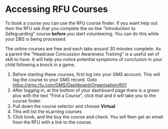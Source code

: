 # Accessing RFU Courses

To book a course you can use the RFU course finder. If you want help out then the RFU ask that you complete the on line "Introduction to Safeguarding" course **before** you start volunteering. You can do this while your DBS is being processed.

The online courses are free and each take around 30 minutes complete. As a parent the "Headcase Concussion Awareness Training" is a useful set of skill to have. It will help you notice potential symptoms of conclusion in your child following a knock in a game.

1. Before starting these courses, first log into your GMS account. This will tag the course to your GMS record. Goto https://gms.rfu.com/GMS/Dashboard/Organisation/601
1. After logging in, at the bottom of your dashboard page there is a green plus with the text "Find a Course", click that and it will take you to the course finder.
1. Pull down the course selector and choose **Virtual**
1. This will list the eLarning courses
1. Click book, and the buy the course and check.
You will then get an email from the RFU with a link to the course.
